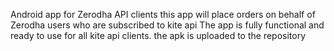 Android app for Zerodha API clients
this app will place orders on behalf of Zerodha users who are subscribed to kite api
The app is fully functional and ready to use for all kite api clients. the apk is uploaded to the repository
